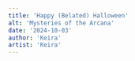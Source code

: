 ```yaml
---
title: 'Happy (Belated) Halloween'
alt: 'Mysteries of the Arcana'
date: '2024-10-03'
author: 'Keira'
artist: 'Keira'
---
```

